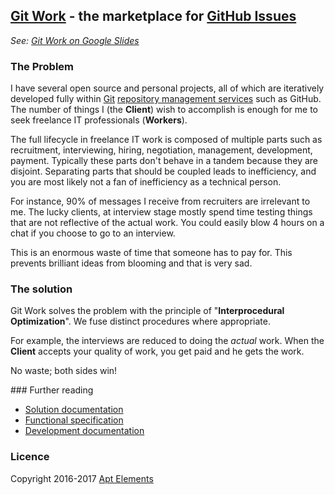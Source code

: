 ## [Git Work](https://git.work/) - the marketplace for [GitHub Issues](https://help.github.com/articles/github-glossary/#issue)

*See: [Git Work on Google Slides](https://docs.google.com/presentation/d/1o5J6twJ9vyvXOYP_qyf5fXrTT5rfl9VULBgo7Pq-gz4/edit#slide=id.p)*

### The Problem

I have several open source and personal projects, all of which are iteratively developed fully within
 [Git](https://www.quora.com/How-can-I-explain-what-Git-is-does-to-someone-who-is-not-a-programmer/answer/Jake-Boxer)
 [repository management services](https://medium.com/flow-ci/github-vs-bitbucket-vs-gitlab-vs-coding-7cf2b43888a1)
 such as GitHub. The number of things I (the **Client**) wish to accomplish is enough for me to seek freelance IT professionals (**Workers**).

The full lifecycle in freelance IT work is composed of multiple parts such as
recruitment, interviewing, hiring, negotiation, management, development, payment.
Typically these parts don't behave in a tandem because they are disjoint.
Separating parts that should be coupled leads to inefficiency,
and you are most likely not a fan of inefficiency as a technical person.

For instance, 90% of messages I receive from recruiters are irrelevant to me.
The lucky clients, at interview stage mostly spend time testing things that
are not reflective of the actual work. You could easily blow 4 hours on a
chat if you choose to go to an interview.

This is an enormous waste of time that someone has to pay for.
This prevents brilliant ideas from blooming and that is very sad.

### The solution

Git Work solves the problem with the principle of "**Interprocedural Optimization**".
We fuse distinct procedures where appropriate.

For example, the interviews are reduced to doing the *actual* work.
When the **Client** accepts your quality of work, you get paid and he gets the work.

No waste; both sides win!

### Further reading
- [Solution documentation](documentation/solution.md)
- [Functional specification](documentation/specification.md)
- [Development documentation](documentation/development.md)

### Licence
Copyright 2016-2017 [Apt Elements](https://www.scalawilliam.com/)

